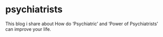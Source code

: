 # psychiatrists
This blog i share about How do ‘Psychiatric’ and ‘Power of Psychiatrists’ can improve your life.
